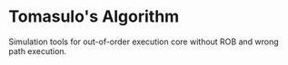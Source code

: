 Tomasulo's Algorithm
===================

Simulation tools for out-of-order execution core without ROB and wrong path execution. 
